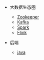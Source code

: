 <!-- _sidebar.md -->

* 大数据生态圈
  * [Zookeeper](/kafka/kafka.md) <!--注意这里是相对路径-->
  * [Kafka](/kafka/kafka.md) <!--注意这里是相对路径-->
  * [Spark](/kafka/kafka.md) <!--注意这里是相对路径-->
  * [Flink](/flink/flink.md) <!--注意这里是相对路径-->

* 后端
  * [java](/ProjectDocs/java基础.md)
